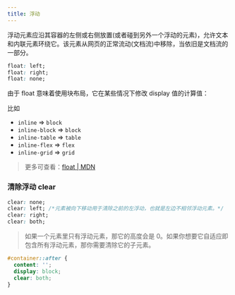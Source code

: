 ```yaml
---
title: 浮动
---
```


浮动元素应沿其容器的左侧或右侧放置(或者碰到另外一个浮动的元素)，允许文本和内联元素环绕它。该元素从网页的正常流动(文档流)中移除，当依旧是文档流的一部分。

```css
float: left;
float: right;
float: none;
```

由于 float 意味着使用块布局，它在某些情况下修改 display 值的计算值：

比如

- `inline` => `block`
- `inline-block` => `block`
- `inline-table` => `table`
- `inline-flex` => `flex`
- `inline-grid` => `grid`

> 更多可查看：[float | MDN](https://developer.mozilla.org/en-US/docs/Web/CSS/float)

### 清除浮动 clear

```css
clear: none;
clear: left; /*元素被向下移动用于清除之前的左浮动，也就是左边不相邻浮动元素。*/
clear: right;
clear: both;
```

> 如果一个元素里只有浮动元素，那它的高度会是 0。如果你想要它自适应即包含所有浮动元素，那你需要清除它的子元素。

```css
#container::after {
  content: '';
  display: block;
  clear: both;
}
```
